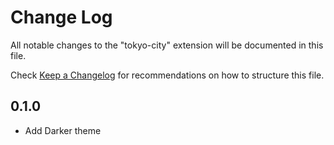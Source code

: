 # Change Log

All notable changes to the "tokyo-city" extension will be documented in this file.

Check [Keep a Changelog](http://keepachangelog.com/) for recommendations on how to structure this file.

## 0.1.0

- Add Darker theme
